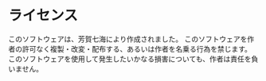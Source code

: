 # ライセンス

このソフトウェアは、芳賀七海により作成されました。
このソフトウェアを作者の許可なく複製・改変・配布する、あるいは作者を名乗る行為を禁じます。
このソフトウェアを使用して発生したいかなる損害についても、作者は責任を負いません。
